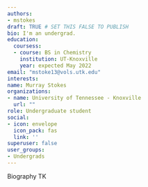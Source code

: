 ```yaml
---
authors:
- mstokes
draft: TRUE # SET THIS FALSE TO PUBLISH
bio: I'm an undergrad.
education:
  coursess:
  - course: BS in Chemistry
    institution: UT-Knoxville
    year: expected May 2022
email: "mstoke13@vols.utk.edu"
interests:
name: Murray Stokes
organizations:
- name: University of Tennessee - Knoxville
  url: ""
role: Undergraduate student
social:
- icon: envelope
  icon_pack: fas
  link: ''
superuser: false
user_groups:
- Undergrads
---
```

Biography TK
